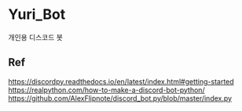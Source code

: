 # Yuri_Bot

개인용 디스코드 봇

## Ref

https://discordpy.readthedocs.io/en/latest/index.html#getting-started
https://realpython.com/how-to-make-a-discord-bot-python/
https://github.com/AlexFlipnote/discord_bot.py/blob/master/index.py